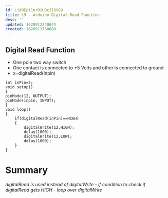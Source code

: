 ```yaml
---
id: Ljd0Ep11nrBiHDcJI9V69
title: L9 - Arduino Digital Read Function
desc: ''
updated: 1628912340644
created: 1628911760808
---
```

## Digital Read Function

* One pole two way switch 
* One contact is connected to +5 Volts and other is connected to ground 
* x=digitalRead(Inpin)

```arduino
int inPin=2;
void setup()
{
pinMode(12, OUTPUT);
pinMode(inpin, INPUT);
}
void loop()
{
    if(digitalRead(inPin)==HIGH)
    {
        digitalWrite(12,HIGH);
        delay(1000);
        digitalWrite(12,LOW);
        delay(1000);
    }
}
```
# Summary 
_digitalRead is used instead of digitalWrite - if condition to check if digitalRead gets HIGH - loop over digitalWrite_
